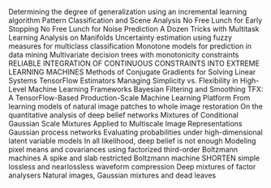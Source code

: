 Determining the degree of generalization using an incremental learning algorithm
Pattern Classification and Scene Analysis
No Free Lunch for Early Stopping
No Free Lunch for Noise Prediction
A Dozen Tricks with Multitask Learning
Analysis on Manifolds
Uncertainty estimation using fuzzy measures for multiclass classification
Monotone models for prediction in data mining
Multivariate decision trees with monotonicity constraints
RELIABLE INTEGRATION OF CONTINUOUS CONSTRAINTS INTO EXTREME LEARNING MACHINES
Methods of Conjugate Gradients for Solving Linear Systems
TensorFlow Estimators Managing Simplicity vs. Flexibility in High-Level Machine Learning Frameworks
Bayesian Filtering and Smoothing
TFX: A TensorFlow-Based Production-Scale Machine Learning Platform
From learning models of natural image patches to whole image restoration
On the quantitative analysis of deep belief networks
Mixtures of Conditional Gaussian Scale Mixtures Applied to Multiscale Image Representations
Gaussian process networks
Evaluating probabilities under high-dimensional latent variable models
In all likelihood, deep belief is not enough
Modeling pixel means and covariances using factorized third-order Boltzmann machines
A spike and slab restricted Boltzmann machine
SHORTEN simple lossless and nearlossless waveform compression
Deep mixtures of factor analysers
Natural images, Gaussian mixtures and dead leaves